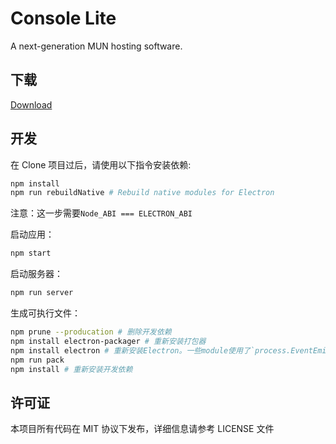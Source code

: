 # Console Lite

A next-generation MUN hosting software.

## 下载
[Download](https://jiejiss.xyz/cle)

## 开发
在 Clone 项目过后，请使用以下指令安装依赖:

```bash
npm install
npm run rebuildNative # Rebuild native modules for Electron
```

注意：这一步需要`Node_ABI === ELECTRON_ABI`

启动应用：

```bash
npm start
```

启动服务器：

```bash
npm run server 
```

生成可执行文件：

```bash
npm prune --producation # 删除开发依赖
npm install electron-packager # 重新安装打包器
npm install electron # 重新安装Electron。一些module使用了`process.EventEmitter [deprecated]`，因此可能需要手动修改。
npm run pack
npm install # 重新安装开发依赖
```

## 许可证

本项目所有代码在 MIT 协议下发布，详细信息请参考 LICENSE 文件
